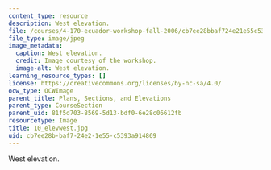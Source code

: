 ```yaml
---
content_type: resource
description: West elevation.
file: /courses/4-170-ecuador-workshop-fall-2006/cb7ee28bbaf724e21e55c5393a914869_10_elevwest.jpg
file_type: image/jpeg
image_metadata:
  caption: West elevation.
  credit: Image courtesy of the workshop.
  image-alt: West elevation.
learning_resource_types: []
license: https://creativecommons.org/licenses/by-nc-sa/4.0/
ocw_type: OCWImage
parent_title: Plans, Sections, and Elevations
parent_type: CourseSection
parent_uid: 81f5d703-8569-5d13-bdf0-6e28c06612fb
resourcetype: Image
title: 10_elevwest.jpg
uid: cb7ee28b-baf7-24e2-1e55-c5393a914869
---
```

West elevation.